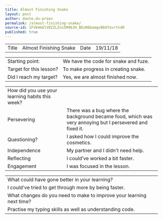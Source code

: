 ```yaml
---
title: Almost Finishing Snake
layout: post
author: dante.du-preez
permalink: /almost-finishing-snake/
source-id: 1FV84mGlV0ZZLZns5M46JH_BEoR6bamgvNbUfovrtnd0
published: true
---
```

<table>
  <tr>
    <td>Title</td>
    <td>Almost Finishing Snake</td>
    <td>Date</td>
    <td>19/11/18</td>
  </tr>
</table>


<table>
  <tr>
    <td>Starting point:</td>
    <td>We have the code for snake and fuze.</td>
  </tr>
  <tr>
    <td>Target for this lesson?</td>
    <td>To make progress in creating snake.</td>
  </tr>
  <tr>
    <td>Did I reach my target? </td>
    <td>Yes, we are almost finished now.</td>
  </tr>
</table>


<table>
  <tr>
    <td>How did you use your learning habits this week?</td>
    <td></td>
  </tr>
  <tr>
    <td>Persevering</td>
    <td>There was a bug where the background became food, which was very annoying but I persevered and fixed it.</td>
  </tr>
  <tr>
    <td>Questioning?</td>
    <td>I asked how I could improve the cosmetics.</td>
  </tr>
  <tr>
    <td>Independence</td>
    <td>My partner and I didn't need help.</td>
  </tr>
  <tr>
    <td>Reflecting</td>
    <td>I could’ve worked a bit faster.</td>
  </tr>
  <tr>
    <td>Engagement</td>
    <td>I was focused in the lesson.</td>
  </tr>
</table>


<table>
  <tr>
    <td>What could have gone better in your learning?</td>
    <td></td>
  </tr>
  <tr>
    <td>I could've tried to get through more by being faster.</td>
    <td></td>
  </tr>
  <tr>
    <td>What changes do you need to make to improve your learning next time?</td>
    <td></td>
  </tr>
  <tr>
    <td>Practise my typing skills as well as understanding code.</td>
    <td></td>
  </tr>
</table>


